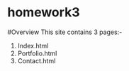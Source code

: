 # homework3

#Overview
This site contains 3 pages:-
1) Index.html 
2) Portfolio.html
3) Contact.html


